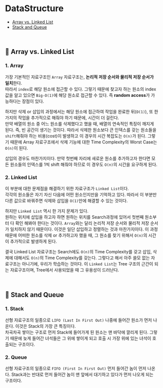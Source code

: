 # DataStructure
- [Array vs. Linked List](#array-vs-linked-list)
- [Stack and Queue](#stack-and-queue)

</br>

<h2 name="array-vs-linked-list">📌 Array vs. Linked List</h2>

### 1. Array
가장 기본적인 자료구조인 `Array` 자료구조는, **논리적 저장 순서와 물리적 저장 순서가 일치**한다.</br>
따라서 `index`로 해당 원소에 접근할 수 있다. 그렇기 때문에 찾고자 하는 원소의 index 값을 알고 있으면 `Big-O(1)`에 해당 원소로 접근할 수 있다. 즉 **random access**가 가능하다는 장점이 있다.

하지만 삭제 or 삽입의 과정에서는 해당 원소에 접근하여 작업을 완료한 뒤(`O(1)`), 또 한 가지의 작업을 추가적으로 해줘야 하기 때문에, 시간이 더 걸린다.</br>
만약 배열의 원소 중 어느 원소를 삭제했다고 했을 때, 배열의 연속적인 특징이 깨지게 된다. 즉, 빈 공간이 생기는 것이다. 따라서 삭제한 원소보다 큰 인덱스를 갖는 원소들을 `shift`해줘야 하는 비용(cost)이 발생하고 이 경우의 시간 복잡도는 `O(n)`가 된다. 그렇기 때문에 Array 자료구조에서 삭제 기능에 대한 Time Complexity의 Worst Case는 `O(n)`이 된다.

삽입의 경우도 마찬가지이다. 만약 첫번째 자리에 새로운 원소를 추가하고자 한다면 모든 원소들의 인덱스를 1씩 shift 해줘야 하므로 이 경우도 `O(n)`의 시간을 요구하게 된다.

### 2. Linked List
이 부분에 대한 문제점을 해결하기 위한 자료구조가 `Linked List`이다.</br>
각각의 원소들은 자기 자신 다음에 어떤 원소인지만을 기억하고 있다. 따라서 이 부분만 다른 값으로 바꿔주면 삭제와 삽입을 `O(1)`만에 해결할 수 있는 것이다.

하지만 `Linked List` 역시 한 가지 문제가 있다.</br>
원하는 위치에 삽입을 하고자 하면 원하는 위치를 Search과정에 있어서 첫번째 원소부터 다 확인 해봐야 한다는 것이다. `Array`와는 달리 논리적 저장 순서와 물리적 저장 순서가 일치하지 않기 때문이다. 이것은 일단 삽입하고 정렬하는 것과 마찬가지이다. 이 과정 때문에 어떠한 원소를 삭제 or 추가하고자 했을 때, 그 원소를 찾기 위해서 `O(n)`의 시간이 추가적으로 발생하게 된다.

결국 Linked List 자료구조는 Search에도 `O(n)`의 Time Complexity를 갖고 삽입, 삭제에 대해서도 `O(n)`의 Time Complexity를 갖는다. 그렇다고 해서 아주 쓸모 없는 자료구조는 아니기에, 우리가 학습하는 것이다. 이 `Linked List`는 Tree 구조의 근간이 되는 자료구조이며, Tree에서 사용되었을 때 그 유용성이 드러난다.

</br>

<h2 name="stack-and-queue">📌 Stack and Queue</h2>

### 1. Stack
선형 자료구조의 일종으로 `LIFO (Last In First Out)` 나중에 들어간 원소가 먼저 나온다. 이것은 Stack의 가장 큰 특징이다. </br>
차곡차곡 쌓이는 구조로 먼저 Stack에 들어가게 된 원소는 맨 바닥에 깔리게 된다. 그렇기 때문에 늦게 들어간 녀석들은 그 위에 쌓이게 되고 호출 시 가장 위에 있는 녀석이 호출되는 구조이다.

### 2. Queue
선형 자료구조의 일종으로 `FIFO (First In First Out)` 먼저 들어간 놈이 먼저 나온다. Stack과는 반대로 먼저 들어간 놈이 맨 앞에서 대기하고 있다가 먼저 나오게 되는 구조이다. 